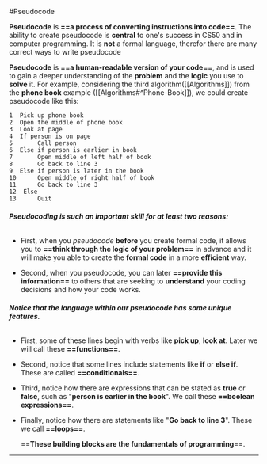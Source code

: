 #Pseudocode

**Pseudocode** is **==a process of converting instructions into code==**.
The ability to create pseudocode is **central** to one's success in CS50 and in computer programming. It is **not** a formal language, therefor there are many correct ways to write pseudocode

**Pseudocode** is **==a human-readable version of your code==**, and is used to gain a deeper understanding of the **problem** and the **logic** you use to **solve** it. For example, considering the third algorithm([[Algorithms]]) from the 
**phone book** example ([[Algorithms#^Phone-Book]]), we could create pseudocode like this:

```
1  Pick up phone book
2  Open the middle of phone book
3  Look at page
4  If person is on page
5       Call person
6  Else if person is earlier in book
7       Open middle of left half of book
8       Go back to line 3
9  Else if person is later in the book
10      Open middle of right half of book
11      Go back to line 3
12  Else
13      Quit
```

###### **Pseudocoding is such an important skill for at least two reasons:**

- First, when you *pseudocode* **before** you create formal code, it allows you to **==think through the logic of your problem==** in advance and it will make you able to create the **formal code** in a more **efficient** way. 

- Second, when you pseudocode, you can later **==provide this information==** to others that are seeking to **understand** your coding decisions and how your code works.

###### **Notice that the language within our pseudocode has some unique features.** 

- First, some of these lines begin with verbs like **pick up**, **look at**. Later we will call these **==functions==**.

- Second, notice that some lines include statements like **if** or **else if**. These are called **==conditionals==**.

- Third, notice how there are expressions that can be stated as **true** or **false**, such as "**person is earlier in the book**". We call these **==boolean expressions==**.

- Finally, notice how there are statements like "**Go back to line 3**". These we call **==loops==**.

  ==**These building blocks are the fundamentals of programming**==.
---
